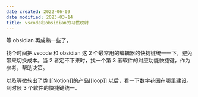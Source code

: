 ```yaml
---
date created: 2022-06-09
date modified: 2023-03-14
title: vscode和obsidian的习惯映射
---
```


等 obsidian 再成熟一些了，

找个时间把 vscode 和 obsidian 这 2 个最常用的编辑器的快捷键统一一下，避免带来切换成本。当 2 者定不下来时，找一个第 3 者软件的对应功能快捷键，作为参考，帮助决策。

以及等微软出了类 [[Notion]]的产品[[loop]] 以后，看一下数字花园在哪里建设。到时候 3 个软件的快捷键统一。
